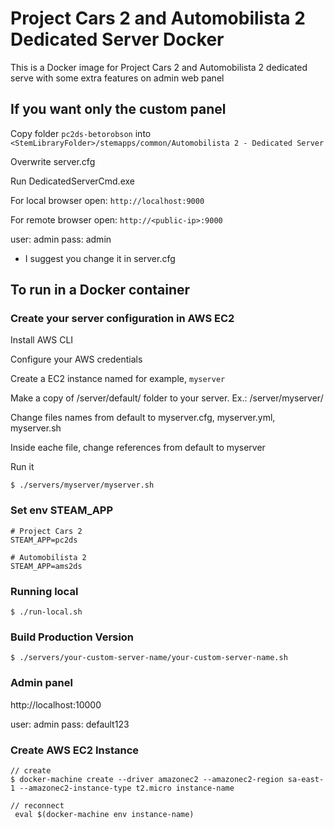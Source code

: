 # Project Cars 2 and Automobilista 2 Dedicated Server Docker

This is a Docker image for Project Cars 2 and Automobilista 2 dedicated serve with some extra features on admin web panel

## If you want only the custom panel

Copy folder `pc2ds-betorobson` into `<StemLibraryFolder>/stemapps/common/Automobilista 2 - Dedicated Server`

Overwrite server.cfg

Run DedicatedServerCmd.exe

For local browser open: `http://localhost:9000`

For remote browser open: `http://<public-ip>:9000`

user: admin
pass: admin
 * I suggest you change it in server.cfg

## To run in a Docker container

### Create your server configuration in AWS EC2

Install AWS CLI

Configure your AWS credentials

Create a EC2 instance named for example, `myserver`

Make a copy of /server/default/ folder to your server. Ex.: /server/myserver/

Change files names from default to myserver.cfg, myserver.yml, myserver.sh

Inside eache file, change references from default to myserver

Run it
```
$ ./servers/myserver/myserver.sh
```

### Set env STEAM_APP
```
# Project Cars 2
STEAM_APP=pc2ds

# Automobilista 2
STEAM_APP=ams2ds
```

### Running local
```
$ ./run-local.sh
```

### Build Production Version
```
$ ./servers/your-custom-server-name/your-custom-server-name.sh
```

### Admin panel
http://localhost:10000

user: admin
pass: default123

### Create AWS EC2 Instance
```
// create
$ docker-machine create --driver amazonec2 --amazonec2-region sa-east-1 --amazonec2-instance-type t2.micro instance-name

// reconnect
 eval $(docker-machine env instance-name)
```
